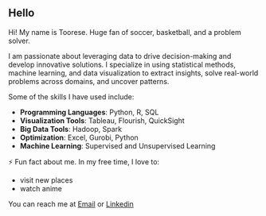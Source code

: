 ## Hello

Hi! My name is Toorese. Huge fan of soccer, basketball, and a problem solver.

I am passionate about leveraging data to drive decision-making and develop innovative solutions. I specialize in using statistical methods, machine learning, and data visualization to extract insights, solve real-world problems across domains, and uncover patterns.

Some of the skills I have used include:

- **Programming Languages**: Python, R, SQL    
- **Visualization Tools**: Tableau, Flourish, QuickSight
- **Big Data Tools**: Hadoop, Spark  
- **Optimization**: Excel, Gurobi, Python  
- **Machine Learning**: Supervised and Unsupervised Learning

⚡ Fun fact about me. In my free time, I love to:
 
- visit new places
- watch anime

You can reach me at [Email](toorese@gmail.com) or [Linkedin](https://www.linkedin.com/in/toorese-l/)
